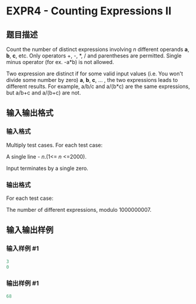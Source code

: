 # EXPR4 - Counting Expressions II

## 题目描述

Count the number of distinct expressions involving _n_ different operands **a**, **b**, **c**, etc. Only operators +, -, \*, / and parentheses are permitted. Single minus operator (for ex. -a\*b) is not allowed.

Two expression are distinct if for some valid input values (i.e. You won't divide some number by zero) **a**, **b**, **c**, ... , the two expressions leads to different results. For example, a/b/c and a/(b\*c) are the same expressions, but a/b+c and a/(b+c) are not.

## 输入输出格式

### 输入格式

Multiply test cases. For each test case:

A single line - _n_.(1<= _n_ <=2000).

Input terminates by a single zero.

### 输出格式

For each test case:

The number of different expressions, modulo 1000000007.

## 输入输出样例

### 输入样例 #1

```cpp
3
0
```


### 输出样例 #1

```cpp
68
```


